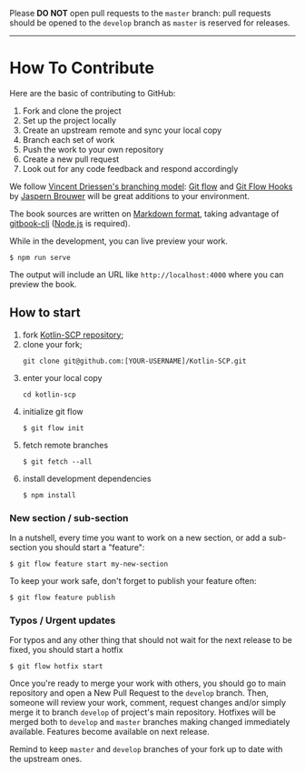 Please **DO NOT** open pull requests to the `master` branch: pull requests
should be opened to the `develop` branch as `master` is reserved for releases.

---

How To Contribute
=================

Here are the basic of contributing to GitHub:

1. Fork and clone the project
2. Set up the project locally
3. Create an upstream remote and sync your local copy
4. Branch each set of work
5. Push the work to your own repository
6. Create a new pull request
7. Look out for any code feedback and respond accordingly

We follow [Vincent Driessen's branching model][1]: [Git flow][2] and
[Git Flow Hooks][3] by [Jaspern Brouwer][4] will be great additions to your
environment.

The book sources are written on [Markdown format][5], taking advantage of
[gitbook-cli][6] ([Node.js][7] is required).

While in the development, you can live preview your work.

```shell
$ npm run serve
```

The output will include an URL like `http://localhost:4000` where you can
preview the book.

## How to start

1. fork [Kotlin-SCP repository][8];
2. clone your fork;
   ```
   git clone git@github.com:[YOUR-USERNAME]/Kotlin-SCP.git
   ```
3. enter your local copy
   ```
   cd kotlin-scp
   ```
4. initialize git flow
   ```
   $ git flow init
   ```
5. fetch remote branches
   ```
   $ git fetch --all
   ```
6. install development dependencies
   ```
   $ npm install 
   ```

### New section / sub-section

In a nutshell, every time you want to work on a new section, or add a
sub-section you should start a "feature":

```shell
$ git flow feature start my-new-section
```

To keep your work safe, don't forget to publish your feature often:

```shell
$ git flow feature publish
```

### Typos / Urgent updates

For typos and any other thing that should not wait for the next release to be
fixed, you should start a hotfix

```shell
$ git flow hotfix start
```

Once you're ready to merge your work with others, you should go to main
repository and open a New Pull Request to the `develop` branch. Then,
someone will review your work, comment, request changes and/or simply merge it
to  branch `develop` of project's main repository. Hotfixes will be merged
both to `develop` and `master` branches making changed immediately
available. Features become available on next release.

Remind to keep `master` and `develop` branches of your fork up to date with
the upstream ones.

[1]: http://nvie.com/posts/a-successful-git-branching-model
[2]: https://github.com/petervanderdoes/gitflow-avh
[3]: https://github.com/jaspernbrouwer/git-flow-hooks
[4]: https://github.com/jaspernbrouwer
[5]: http://daringfireball.net/projects/markdown
[6]: https://github.com/GitbookIO/gitbook-cli
[7]: https://nodejs.org/
[8]: https://github.com/Checkmarx/Kotlin-SCP
